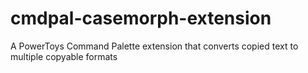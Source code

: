 # cmdpal-casemorph-extension
A PowerToys Command Palette extension that converts copied text to multiple copyable formats
